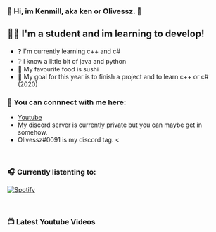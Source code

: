 ### 👋 Hi, im Kenmill, aka ken or Olivessz. 👋

## 👨‍🎓 I'm a student and im learning to develop!
- ❓ I'm currently learning c++ and c#
- ❔ I know a little bit of java and python 
- 🍣 My favourite food is sushi
- 🥅 My goal for this year is to finish a project and to learn c++ or c# (2020)

### 📎 You can connnect with me here:
- [Youtube]
- My discord server is currently private but you can maybe get in somehow.
- Olivessz#0091 is my discord tag. <

<br />

### 🎧 Currently listenting to: 
[![Spotify](https://novatorem2-gules.vercel.app/)](https://open.spotify.com/user/masonyou19?si=pnTP65guTWWI1XdXbQXhIQ)

<br />

### 📺 Latest Youtube Videos
<!-- YOUTUBE:START -->
<!-- YOUTUBE:END -->
[Youtube]: https://www.youtube.com/channel/UCncWarLvxJuzM1_gdmb-dSA
